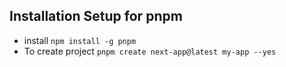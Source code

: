 ## Installation Setup for pnpm

- install `npm install -g pnpm`
- To create project `pnpm create next-app@latest my-app --yes`